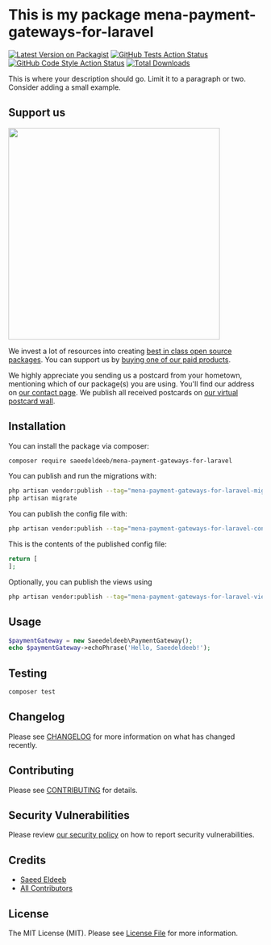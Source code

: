 # This is my package mena-payment-gateways-for-laravel

[![Latest Version on Packagist](https://img.shields.io/packagist/v/saeedeldeeb/mena-payment-gateways-for-laravel.svg?style=flat-square)](https://packagist.org/packages/saeedeldeeb/mena-payment-gateways-for-laravel)
[![GitHub Tests Action Status](https://img.shields.io/github/actions/workflow/status/saeedeldeeb/mena-payment-gateways-for-laravel/run-tests.yml?branch=main&label=tests&style=flat-square)](https://github.com/saeedeldeeb/mena-payment-gateways-for-laravel/actions?query=workflow%3Arun-tests+branch%3Amain)
[![GitHub Code Style Action Status](https://img.shields.io/github/actions/workflow/status/saeedeldeeb/mena-payment-gateways-for-laravel/fix-php-code-style-issues.yml?branch=main&label=code%20style&style=flat-square)](https://github.com/saeedeldeeb/mena-payment-gateways-for-laravel/actions?query=workflow%3A"Fix+PHP+code+style+issues"+branch%3Amain)
[![Total Downloads](https://img.shields.io/packagist/dt/saeedeldeeb/mena-payment-gateways-for-laravel.svg?style=flat-square)](https://packagist.org/packages/saeedeldeeb/mena-payment-gateways-for-laravel)

This is where your description should go. Limit it to a paragraph or two. Consider adding a small example.

## Support us

[<img src="https://github-ads.s3.eu-central-1.amazonaws.com/MENA-payment-gateways-for-laravel.jpg?t=1" width="419px" />](https://spatie.be/github-ad-click/MENA-payment-gateways-for-laravel)

We invest a lot of resources into creating [best in class open source packages](https://spatie.be/open-source). You can support us by [buying one of our paid products](https://spatie.be/open-source/support-us).

We highly appreciate you sending us a postcard from your hometown, mentioning which of our package(s) you are using. You'll find our address on [our contact page](https://spatie.be/about-us). We publish all received postcards on [our virtual postcard wall](https://spatie.be/open-source/postcards).

## Installation

You can install the package via composer:

```bash
composer require saeedeldeeb/mena-payment-gateways-for-laravel
```

You can publish and run the migrations with:

```bash
php artisan vendor:publish --tag="mena-payment-gateways-for-laravel-migrations"
php artisan migrate
```

You can publish the config file with:

```bash
php artisan vendor:publish --tag="mena-payment-gateways-for-laravel-config"
```

This is the contents of the published config file:

```php
return [
];
```

Optionally, you can publish the views using

```bash
php artisan vendor:publish --tag="mena-payment-gateways-for-laravel-views"
```

## Usage

```php
$paymentGateway = new Saeedeldeeb\PaymentGateway();
echo $paymentGateway->echoPhrase('Hello, Saeedeldeeb!');
```

## Testing

```bash
composer test
```

## Changelog

Please see [CHANGELOG](CHANGELOG.md) for more information on what has changed recently.

## Contributing

Please see [CONTRIBUTING](CONTRIBUTING.md) for details.

## Security Vulnerabilities

Please review [our security policy](../../security/policy) on how to report security vulnerabilities.

## Credits

- [Saeed Eldeeb](https://github.com/saeedeldeeb)
- [All Contributors](../../contributors)

## License

The MIT License (MIT). Please see [License File](LICENSE.md) for more information.
